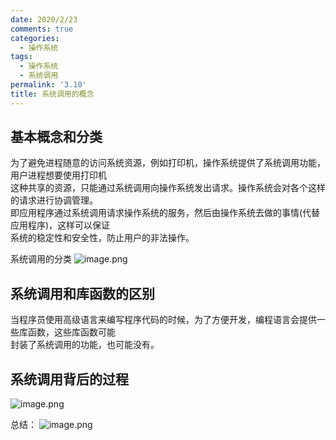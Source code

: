 ```yaml
---
date: 2020/2/23
comments: true
categories:
  - 操作系统
tags:
  - 操作系统
  - 系统调用
permalink: '3.10'
title: 系统调用的概念
---
```

## 基本概念和分类

为了避免进程随意的访问系统资源，例如打印机，操作系统提供了系统调用功能，用户进程想要使用打印机  
这种共享的资源，只能通过系统调用向操作系统发出请求。操作系统会对各个这样的请求进行协调管理。  
即应用程序通过系统调用请求操作系统的服务，然后由操作系统去做的事情(代替应用程序)，这样可以保证  
系统的稳定性和安全性，防止用户的非法操作。

系统调用的分类
![image.png](https://i.loli.net/2020/03/08/kwau9fcxzgnImGT.png)

## 系统调用和库函数的区别

当程序员使用高级语言来编写程序代码的时候，为了方便开发，编程语言会提供一些库函数，这些库函数可能  
封装了系统调用的功能，也可能没有。  

## 系统调用背后的过程

![image.png](https://i.loli.net/2020/03/08/WPmXnRh19sNAxJc.png)

总结：
![image.png](https://i.loli.net/2020/03/08/FIDyvRa3LlYGUpg.png)
